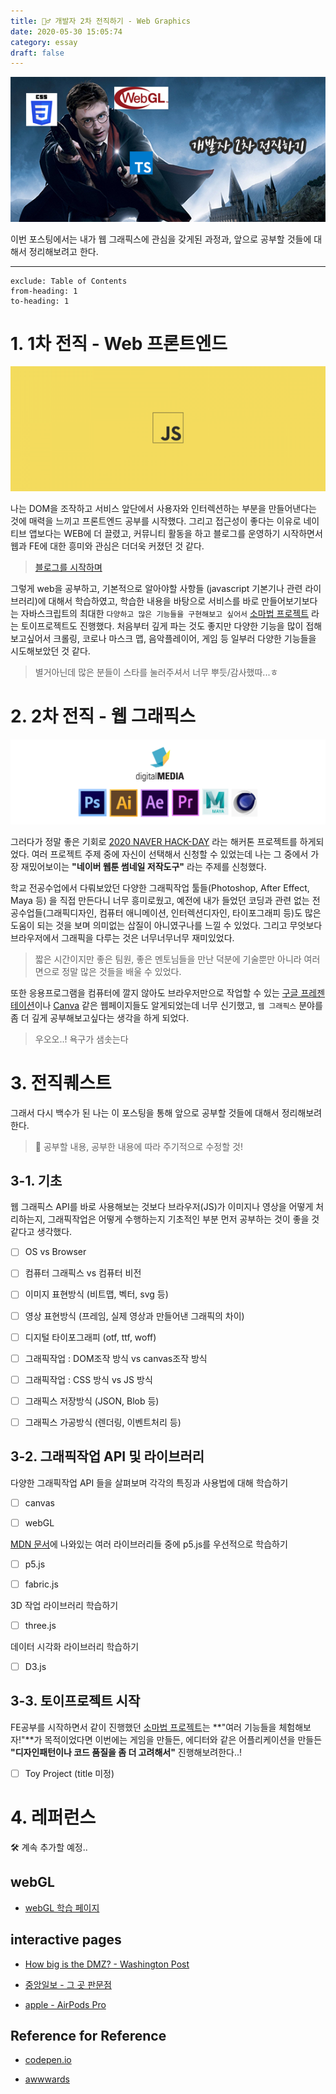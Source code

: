 ```yaml
---
title: 🧙‍♂️ 개발자 2차 전직하기 - Web Graphics
date: 2020-05-30 15:05:74
category: essay
draft: false
---
```


![](./images/harry.png)

이번 포스팅에서는 내가 웹 그래픽스에 관심을 갖게된 과정과, 앞으로 공부할 것들에 대해서 정리해보려고 한다.

<hr/>

```toc
exclude: Table of Contents
from-heading: 1
to-heading: 1
```

# 1. 1차 전직 - Web 프론트엔드

![](./images/jswall.png)

나는 DOM을 조작하고 서비스 앞단에서 사용자와 인터렉션하는 부분을 만들어낸다는 것에 매력을 느끼고 프론트엔드 공부를 시작했다. 그리고 접근성이 좋다는 이유로 네이티브 앱보다는 WEB에 더 끌렸고, 커뮤니티 활동을 하고 블로그를 운영하기 시작하면서 웹과 FE에 대한 흥미와 관심은 더더욱 커졌던 것 같다.

> [블로그를 시작하며](https://taeny.dev/essay/essay1_%EB%B8%94%EB%A1%9C%EA%B7%B8%EB%A5%BC%EC%8B%9C%EC%9E%91%ED%95%98%EB%A9%B0/)

그렇게 web을 공부하고, 기본적으로 알아야할 사항들 (javascript 기본기나 관련 라이브러리)에 대해서 학습하였고, 학습한 내용을 바탕으로 서비스를 바로 만들어보기보다는 자바스크립트의 최대한 `다양하고 많은 기능들을 구현해보고 싶어서` [소마법 프로젝트](https://github.com/taenykim/small-magic-project) 라는 토이프로젝트도 진행했다. 처음부터 깊게 파는 것도 좋지만 다양한 기능을 많이 접해보고싶어서 크롤링, 코로나 마스크 맵, 음악플레이어, 게임 등 일부러 다양한 기능들을 시도해보았던 것 같다.

> 별거아닌데 많은 분들이 스타를 눌러주셔서 너무 뿌듯/감사했따...ㅎ

# 2. 2차 전직 - 웹 그래픽스

![](./images/ddmedia.png)

그러다가 정말 좋은 기회로 [2020 NAVER HACK-DAY](https://github.com/2020-NAVER-CAMPUS-HACKDAY) 라는 해커톤 프로젝트를 하게되었다. 여러 프로젝트 주제 중에 자신이 선택해서 신청할 수 있었는데 나는 그 중에서 가장 재밌어보이는 **"네이버 웹툰 썸네일 저작도구"** 라는 주제를 신청했다.

학교 전공수업에서 다뤄보았던 다양한 그래픽작업 툴들(Photoshop, After Effect, Maya 등) 을 직접 만든다니 너무 흥미로웠고, 예전에 내가 들었던 코딩과 관련 없는 전공수업들(그래픽디자인, 컴퓨터 애니메이션, 인터렉션디자인, 타이포그래피 등)도 많은 도움이 되는 것을 보며 의미없는 삽질이 아니였구나를 느낄 수 있었다. 그리고 무엇보다 브라우저에서 그래픽을 다루는 것은 너무너무너무 재미있었다.

> 짧은 시간이지만 좋은 팀원, 좋은 멘토님들을 만난 덕분에 기술뿐만 아니라 여러 면으로 정말 많은 것들을 배울 수 있었다.

또한 응용프로그램을 컴퓨터에 깔지 않아도 브라우저만으로 작업할 수 있는 [구글 프레젠테이션](https://www.google.com/intl/ko_kr/slides/about/)이나 [Canva](https://www.canva.com/ko_kr/) 같은 웹페이지들도 알게되었는데 너무 신기했고, `웹 그래픽스` 분야를 좀 더 깊게 공부해보고싶다는 생각을 하게 되었다.

> 우오오..! 욕구가 샘솟는다

# 3. 전직퀘스트

그래서 다시 백수가 된 나는 이 포스팅을 통해 앞으로 공부할 것들에 대해서 정리해보려한다.

> 📄 공부할 내용, 공부한 내용에 따라 주기적으로 수정할 것!

## 3-1. 기초

웹 그래픽스 API를 바로 사용해보는 것보다 브라우저(JS)가 이미지나 영상을 어떻게 처리하는지, 그래픽작업은 어떻게 수행하는지 기초적인 부분 먼저 공부하는 것이 좋을 것 같다고 생각했다.

- [ ] OS vs Browser

- [ ] 컴퓨터 그래픽스 vs 컴퓨터 비전

- [ ] 이미지 표현방식 (비트맵, 벡터, svg 등)

- [ ] 영상 표현방식 (프레임, 실제 영상과 만들어낸 그래픽의 차이)

- [ ] 디지털 타이포그래피 (otf, ttf, woff)

- [ ] 그래픽작업 : DOM조작 방식 vs canvas조작 방식

- [ ] 그래픽작업 : CSS 방식 vs JS 방식

- [ ] 그래픽스 저장방식 (JSON, Blob 등)

- [ ] 그래픽스 가공방식 (렌더링, 이벤트처리 등)

## 3-2. 그래픽작업 API 및 라이브러리

다양한 그래픽작업 API 들을 살펴보며 각각의 특징과 사용법에 대해 학습하기

- [ ] canvas

- [ ] webGL

[MDN 문서](https://developer.mozilla.org/ko/docs/Web/HTML/Canvas)에 나와있는 여러 라이브러리들 중에 p5.js를 우선적으로 학습하기

- [ ] p5.js

- [ ] fabric.js

3D 작업 라이브러리 학습하기

- [ ] three.js

데이터 시각화 라이브러리 학습하기

- [ ] D3.js

## 3-3. 토이프로젝트 시작

FE공부를 시작하면서 같이 진행했던 [소마법 프로젝트](https://github.com/taenykim/small-magic-project)는 **"여러 기능들을 체험해보자!"**가 목적이었다면 이번에는 게임을 만들든, 에디터와 같은 어플리케이션을 만들든 **"디자인패턴이나 코드 품질을 좀 더 고려해서"** 진행해보려한다..!

- [ ] Toy Project (title 미정)

# 4. 레퍼런스

🛠 계속 추가할 예정..

## webGL

- [webGL 학습 페이지](https://xem.github.io/articles/webgl-guide.html?fbclid=IwAR1tjeDBtiTnx1Ul2ysvmWnkQeQ7-HQYVpcVN1Rq3nz-ESs2SwCEHngIve8#1)

## interactive pages

- [How big is the DMZ? - Washington Post](https://www.washingtonpost.com/graphics/2017/world/mapping-the-dmz/?noredirect=on)

- [중앙일보 - 그 곳 판문점](https://news.joins.com/digitalspecial/290)

- [apple - AirPods Pro](https://www.apple.com/kr/airpods-pro/)

## Reference for Reference

- [codepen.io](https://codepen.io/)

- [awwwards](https://www.awwwards.com/)
